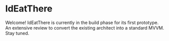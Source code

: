 # IdEatThere

Welcome!
IdEatThere is currently in the build phase for its first prototype. An extensive review to convert the existing architect into a standard MVVM. Stay tuned.

